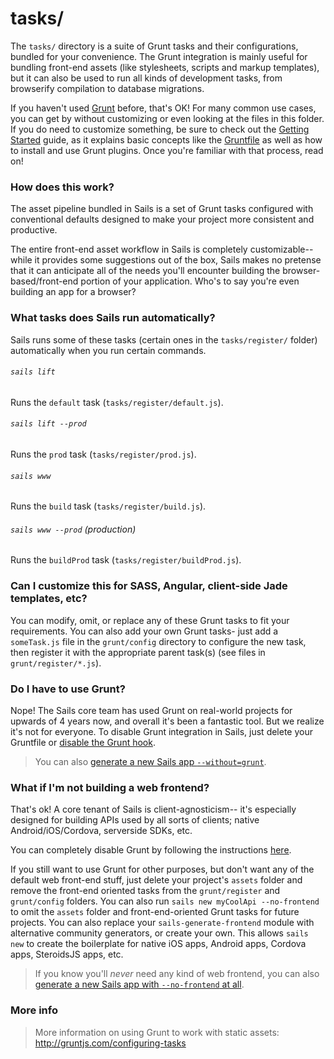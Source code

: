 # tasks/

The `tasks/` directory is a suite of Grunt tasks and their configurations, bundled for your convenience.  The Grunt integration is mainly useful for bundling front-end assets (like stylesheets, scripts and markup templates), but it can also be used to run all kinds of development tasks, from browserify compilation to database migrations.

If you haven't used [Grunt](http://gruntjs.com/) before, that's OK!  For many common use cases, you can get by without customizing or even looking at the files in this folder.  If you do need to customize something, be sure to check out the [Getting Started](http://gruntjs.com/getting-started) guide, as it explains basic concepts like the [Gruntfile](http://gruntjs.com/sample-gruntfile) as well as how to install and use Grunt plugins. Once you're familiar with that process, read on!


### How does this work?

The asset pipeline bundled in Sails is a set of Grunt tasks configured with conventional defaults designed to make your project more consistent and productive.

The entire front-end asset workflow in Sails is completely customizable-- while it provides some suggestions out of the box, Sails makes no pretense that it can anticipate all of the needs you'll encounter building the browser-based/front-end portion of your application.  Who's to say you're even building an app for a browser?


### What tasks does Sails run automatically?

Sails runs some of these tasks (certain ones in the `tasks/register/` folder) automatically when you run certain commands.

###### `sails lift`

Runs the `default` task (`tasks/register/default.js`).

###### `sails lift --prod`

Runs the `prod` task (`tasks/register/prod.js`).

###### `sails www`

Runs the `build` task (`tasks/register/build.js`).

###### `sails www --prod` (production)

Runs the `buildProd` task (`tasks/register/buildProd.js`).


### Can I customize this for SASS, Angular, client-side Jade templates, etc?

You can modify, omit, or replace any of these Grunt tasks to fit your requirements. You can also add your own Grunt tasks- just add a `someTask.js` file in the `grunt/config` directory to configure the new task, then register it with the appropriate parent task(s) (see files in `grunt/register/*.js`).


### Do I have to use Grunt?

Nope!  The Sails core team has used Grunt on real-world projects for upwards of 4 years now, and overall it's been a fantastic tool.  But we realize it's not for everyone.  To disable Grunt integration in Sails, just delete your Gruntfile or [disable the Grunt hook](http://sailsjs.com/documentation/concepts/assets/disabling-grunt).

> You can also [generate a new Sails app `--without=grunt`](https://sailsjs.com/documentation/reference/command-line-interface/sails-new).


### What if I'm not building a web frontend?

That's ok! A core tenant of Sails is client-agnosticism-- it's especially designed for building APIs used by all sorts of clients; native Android/iOS/Cordova, serverside SDKs, etc.

You can completely disable Grunt by following the instructions [here](http://sailsjs.com/documentation/concepts/assets/disabling-grunt).

If you still want to use Grunt for other purposes, but don't want any of the default web front-end stuff, just delete your project's `assets` folder and remove the front-end oriented tasks from the `grunt/register` and `grunt/config` folders.  You can also run `sails new myCoolApi --no-frontend` to omit the `assets` folder and front-end-oriented Grunt tasks for future projects.  You can also replace your `sails-generate-frontend` module with alternative community generators, or create your own.  This allows `sails new` to create the boilerplate for native iOS apps, Android apps, Cordova apps, SteroidsJS apps, etc.

> If you know you'll _never_ need any kind of web frontend, you can also [generate a new Sails app with `--no-frontend` at all](https://sailsjs.com/documentation/reference/command-line-interface/sails-new).


### More info

> More information on using Grunt to work with static assets: http://gruntjs.com/configuring-tasks



<docmeta name="displayName" value="tasks">

